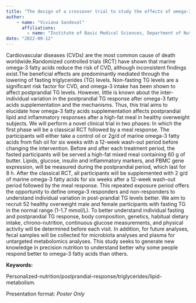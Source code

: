 ```yaml
---
title: "The design of a crossover trial to study the effects of omega-3 fatty acids on Personal Post- Prandial TG response in healthy overweight subjects (Omega-3PT trial)"
author: 
    - name: "Viviana Sandoval"
      affiliations: 
        - name: "Institute of Basic Medical Sciences, Department of Nutrition, University of Oslo; Carrera Nutrición y Dietética Universidad San Sebastián (Valdivia -Chile)"
date: "2022-09-12"
---
```


Cardiovascular diseases (CVDs) are the most common cause of death
worldwide.Randomized controlled trials (RCT) have shown that marine
omega-3 fatty acids reduce the risk of CVD, although inconsistent
findings exist.The beneficial effects are predominantly mediated through
the lowering of fasting triglycerides (TG) levels. Non-fasting TG levels
are a significant risk factor for CVD, and omega-3 intake has been shown
to affect postprandial TG levels. However, little is known about the
inter-individual variation in the postprandial TG response after omega-3
fatty acids supplementation and the mechanisms. Thus, this trial aims to
elucidate how omega-3 fatty acids supplementation affects postprandial
lipid and inflammatory responses after a high-fat meal in healthy
overweight subjects. We will perform a novel clinical trial in two
phases: In which the first phase will be a classical RCT followed by a
meal response. The participants will either take a control oil or 2g/d
of marine omega-3 fatty acids from fish oil for six weeks with a 12-week
wash-out period before changing the intervention. Before and after each
treatment period, the fasted participants will be served a high-fat
mixed meal containing 60 g of butter. Lipids, glucose, insulin and
inflammatory markers, and PBMC gene expression, will be measured during
the postprandial period, which last for 8 h. After the classical RCT,
all participants will be supplemented with 2 g/d of marine omega-3 fatty
acids for six weeks after a 12-week wash-out period followed by the meal
response. This repeated exposure period offers the opportunity to define
omega-3 responders and non-responders to understand individual variation
in post-prandial TG levels better. We aim to recruit 52 healthy
overweight male and female participants with fasting TG in the normal
range (1-1.7 mmol/L). To better understand individual fasting and
postprandial TG response, body composition, genetics, habitual dietary
intake, chrono-nutrition, continuous glucose measurements, and physical
activity will be determined before each visit. In addition, for future
analyses, fecal samples will be collected for microbiota analyses and
plasma for untargeted metabolomics analyses. This study seeks to
generate new knowledge in precision nutrition to understand better why
some people respond better to omega-3 fatty acids than others.

**Keywords:**

Personalized-nutrition/postprandial-response/triglycerides/lipid-metabolism.

Presentation format: *Poster Only*
